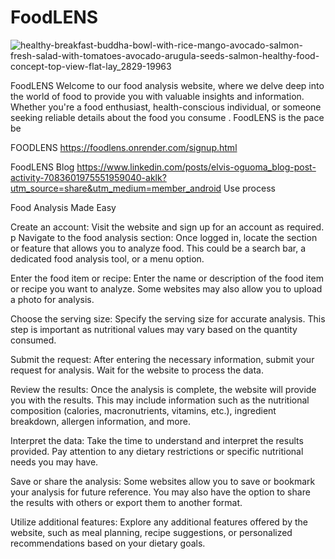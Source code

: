 # FoodLENS
![healthy-breakfast-buddha-bowl-with-rice-mango-avocado-salmon-fresh-salad-with-tomatoes-avocado-arugula-seeds-salmon-healthy-food-concept-top-view-flat-lay_2829-19963](https://github.com/Elvis-rozy/FoodLENS/assets/111084342/1bf509fe-ff08-46ac-8ed3-cdfb16a3146c)

FoodLENS
Welcome to our food analysis website, where we delve deep into the world of food to provide you with valuable insights and information. Whether you're a food enthusiast, health-conscious individual, or someone seeking reliable details about the food you consume . FoodLENS is the pace  be

FOODLENS
https://foodlens.onrender.com/signup.html

FoodLENS Blog
https://www.linkedin.com/posts/elvis-oguoma_blog-post-activity-7083601975551959040-aklk?utm_source=share&utm_medium=member_android
Use process

Food Analysis Made Easy

Create an account: Visit the website and sign up for an account as required. p
Navigate to the food analysis section: Once logged in, locate the section or feature that allows you to analyze food. This could be a search bar, a dedicated food analysis tool, or a menu option.

Enter the food item or recipe: Enter the name or description of the food item or recipe you want to analyze. Some websites may also allow you to upload a photo for analysis.

Choose the serving size: Specify the serving size for accurate analysis. This step is important as nutritional values may vary based on the quantity consumed.

Submit the request: After entering the necessary information, submit your request for analysis. Wait for the website to process the data.

Review the results: Once the analysis is complete, the website will provide you with the results. This may include information such as the nutritional composition (calories, macronutrients, vitamins, etc.), ingredient breakdown, allergen information, and more.

Interpret the data: Take the time to understand and interpret the results provided. Pay attention to any dietary restrictions or specific nutritional needs you may have.

Save or share the analysis: Some websites allow you to save or bookmark your analysis for future reference. You may also have the option to share the results with others or export them to another format.

Utilize additional features: Explore any additional features offered by the website, such as meal planning, recipe suggestions, or personalized recommendations based on your dietary goals.
